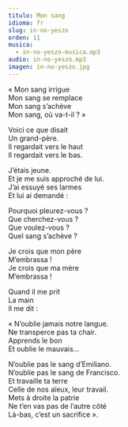 ```yaml
---
titulo: Mon sang
idioma: fr
slug: in-no-yeszo
orden: 11
musica: 
  - in-no-yeszo-musica.mp3
audio: in-no-yeszo.mp3
imagen: in-no-yeszo.jpg
---
```


« Mon sang irrigue<br>
Mon sang se remplace<br>
Mon sang s’achève<br>
Mon sang, où va-t-il ? »<br>

Voici ce que disait<br>
Un grand-père.<br>
Il regardait vers le haut<br>
Il regardait vers le bas.<br>

J’étais jeune.<br>
Et je me suis approché de lui.<br>
J’ai essuyé ses larmes<br>
Et lui ai demandé :<br>

Pourquoi pleurez-vous ?<br>
Que cherchez-vous ?<br>
Que voulez-vous ?<br>
Quel sang s’achève ?<br>

Je crois que mon père<br>
M’embrassa !<br>
Je crois que ma mère<br>
M’embrassa !<br>

Quand il me prit<br>
La main<br>
Il me dit :<br>

« N’oublie jamais notre langue.<br>
Ne transperce pas ta chair.<br>
Apprends le bon<br>
Et oublie le mauvais…<br>

N’oublie pas le sang d’Emiliano.<br>
N’oublie pas le sang de Francisco.<br>
Et travaille ta terre<br>
Celle de nos aïeux, leur travail.<br>
Mets à droite la patrie<br>
Ne t’en vas pas de l’autre côté<br>
Là-bas, c’est un sacrifice ».<br>
